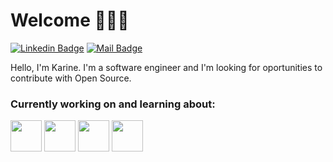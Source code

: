 # Welcome 👩🏻‍💻︎

[![Linkedin Badge](https://img.shields.io/badge/-Karine%20Valença-blue?style=flat-square&logo=Linkedin&logoColor=white&link=https://www.linkedin.com/in/karine-valenca/)](https://www.linkedin.com/in/karine-valenca/)
[![Mail Badge](https://img.shields.io/badge/-valenca.karine@gmail.com-D44638?style=flat-square&logo=gmail&logoColor=white&link=mailto:valenca.karine@gmail.com)](mailto:valenca.karine@gmail.com)

Hello, I'm Karine. I'm a software engineer and I'm looking for oportunities to contribute with Open Source. 

### Currently working on and learning about:

<code><a href="https://https://golang.org//" target="_blank"><img height="50" src="https://www.vectorlogo.zone/logos/golang/golang-icon.svg"></a></code>
<code><a href="https://nodejs.org/" target="_blank"><img height="50" src="https://www.vectorlogo.zone/logos/nodejs/nodejs-ar21.svg"></a></code>
<code><a href="https://www.docker.com/" target="_blank"><img height="50" src="https://www.vectorlogo.zone/logos/docker/docker-ar21.svg"></a></code>
<code><a href="https://kubernetes.io/" target="_black"><img height="50" src="https://www.vectorlogo.zone/logos/kubernetes/kubernetes-ar21.svg"></a></code>
